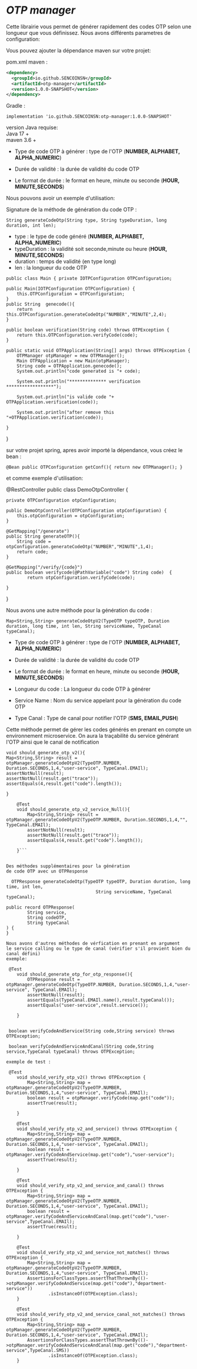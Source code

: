 # **_OTP manager_**

Cette librairie vous permet de générer rapidement des 
codes OTP selon une longueur que vous définissez. Nous avons
différents parametres de configuration:

Vous pouvez ajouter la dépendance maven sur votre projet:

pom.xml maven :

```xml
<dependency>
  <groupId>io.github.SENCOINSN</groupId>
  <artifactId>otp-manager</artifactId>
  <version>1.0.0-SNAPSHOT</version>
</dependency>
```
Gradle :
```
implementation 'io.github.SENCOINSN:otp-manager:1.0.0-SNAPSHOT'
```
version Java requise:   
Java 17 +   
maven 3.6 +

- Type de code OTP à générer :
    type de l'OTP  (**NUMBER, ALPHABET, ALPHA_NUMERIC**)       

- Durée de validité :  la durée de validité du code OTP

- Le format de durée : le format en heure, minute ou seconde
  (**HOUR, MINUTE,SECONDS**)

Nous pouvons avoir un exemple d'utilisation:

Signature de la méthode de génération du code OTP :

`String generateCodeOtp(String type, String typeDuration, long duration, int len);`

- type : le type de code généré (**NUMBER, ALPHABET, ALPHA_NUMERIC**)
- typeDuration : la validité soit seconde,minute ou heure (**HOUR, MINUTE,SECONDS**)
- duration : temps de validité (en type long) 
- len : la longueur du code OTP

`public class Main {
private IOTPConfiguration OTPConfiguration;`

    public Main(IOTPConfiguration OTPConfiguration) {
        this.OTPConfiguration = OTPConfiguration;
    }
    public String  genecode(){
        return this.OTPConfiguration.generateCodeOtp("NUMBER","MINUTE",2,4);
    }

    public boolean verification(String code) throws OTPException {
        return this.OTPConfiguration.verifyCode(code);
    }

    public static void OTPApplication(String[] args) throws OTPException {
        OTPManager otpManager = new OTPManager();
        Main OTPApplication = new Main(otpManager);
        String code = OTPApplication.genecode();
        System.out.println("code generated is "+ code);

        System.out.println("************** verification ******************");

        System.out.println("is valide code "+ OTPApplication.verification(code));

        System.out.println("after remove this "+OTPApplication.verification(code));

    }


}


sur votre projet spring, apres avoir importé la dépendance,
vous créez le bean :

`@Bean
public OTPConfiguration getConf(){
return new OTPManager();
}`

et comme exemple d'utilisation:


@RestController
public class DemoOtpController {

    private OTPConfiguration otpConfiguration;

    public DemoOtpController(OTPConfiguration otpConfiguration) {
        this.otpConfiguration = otpConfiguration;
    }

    @GetMapping("/generate")
    public String generateOTP(){
        String code = otpConfiguration.generateCodeOtp("NUMBER","MINUTE",1,4);
        return code;
    }

    @GetMapping("/verify/{code}")
    public boolean verifycode(@PathVariable("code") String code)  {
            return otpConfiguration.verifyCode(code);

    }
}


Nous avons une autre méthode pour la génération du code :

`Map<String,String> generateCodeOtpV2(TypeOTP typeOTP, Duration duration, long time, int len,
String serviceName, TypeCanal typeCanal);`

- Type de code OTP à générer :
  type de l'OTP  (**NUMBER, ALPHABET, ALPHA_NUMERIC**)

- Durée de validité :  la durée de validité du code OTP

- Le format de durée : le format en heure, minute ou seconde
  (**HOUR, MINUTE,SECONDS**)  
- Longueur du code : La longueur du code OTP à générer  
- Service Name : Nom du service appelant pour la génération du code OTP
- Type Canal : Type de canal pour notifier l'OTP
  (**SMS, EMAIL,PUSH**)

Cette méthode permet de gérer les codes générés en prenant en compte
un environnement microservice. On aura la traçabilité du service générant
l'OTP ainsi que le canal de notification


```@Test
void should_generate_otp_v2(){
Map<String,String> result = otpManager.generateCodeOtpV2(TypeOTP.NUMBER, Duration.SECONDS,1,4,"user-service", TypeCanal.EMAIl);
assertNotNull(result);
assertNotNull(result.get("trace"));
assertEquals(4,result.get("code").length());

}

    @Test
    void should_generate_otp_v2_service_Null(){
        Map<String,String> result = otpManager.generateCodeOtpV2(TypeOTP.NUMBER, Duration.SECONDS,1,4,"", TypeCanal.EMAIl);
        assertNotNull(result);
        assertNotNull(result.get("trace"));
        assertEquals(4,result.get("code").length());

    }```


Des méthodes supplémentaires pour la génération 
de code OTP avec un OTPResponse

  OTPResponse generateCodeOtp(TypeOTP typeOTP, Duration duration, long time, int len,
                                  String serviceName, TypeCanal typeCanal);

public record OTPResponse(
        String service,
        String codeOTP,
        String typeCanal
) {
}

Nous avons d'autres méthodes de vérfication en prenant en argument
le service calling ou le type de canal (vérifier s'il provient bien du canal défini)
exemple:

 @Test
    void should_generate_otp_for_otp_response(){
        OTPResponse result = otpManager.generateCodeOtp(TypeOTP.NUMBER, Duration.SECONDS,1,4,"user-service", TypeCanal.EMAIl);
        assertNotNull(result);
        assertEquals(TypeCanal.EMAIl.name(),result.typeCanal());
        assertEquals("user-service",result.service());

    }


 boolean verifyCodeAndService(String code,String service) throws OTPException;

 boolean verifyCodeAndServiceAndCanal(String code,String service,TypeCanal typeCanal) throws OTPException;

exemple de test :

 @Test
    void should_verify_otp_v2() throws OTPException {
        Map<String,String> map = otpManager.generateCodeOtpV2(TypeOTP.NUMBER, Duration.SECONDS,1,4,"user-service", TypeCanal.EMAIl);
        boolean result = otpManager.verifyCode(map.get("code"));
        assertTrue(result);

    }

    @Test
    void should_verify_otp_v2_and_service() throws OTPException {
        Map<String,String> map = otpManager.generateCodeOtpV2(TypeOTP.NUMBER, Duration.SECONDS,1,4,"user-service", TypeCanal.EMAIl);
        boolean result = otpManager.verifyCodeAndService(map.get("code"),"user-service");
        assertTrue(result);

    }

    @Test
    void should_verify_otp_v2_and_service_and_canal() throws OTPException {
        Map<String,String> map = otpManager.generateCodeOtpV2(TypeOTP.NUMBER, Duration.SECONDS,1,4,"user-service", TypeCanal.EMAIl);
        boolean result = otpManager.verifyCodeAndServiceAndCanal(map.get("code"),"user-service",TypeCanal.EMAIl);
        assertTrue(result);

    }

    @Test
    void should_verify_otp_v2_and_service_not_matches() throws OTPException {
        Map<String,String> map = otpManager.generateCodeOtpV2(TypeOTP.NUMBER, Duration.SECONDS,1,4,"user-service", TypeCanal.EMAIl);
        AssertionsForClassTypes.assertThatThrownBy(()->otpManager.verifyCodeAndService(map.get("code"),"department-service"))
                .isInstanceOf(OTPException.class);
    }

    @Test
    void should_verify_otp_v2_and_service_canal_not_matches() throws OTPException {
        Map<String,String> map = otpManager.generateCodeOtpV2(TypeOTP.NUMBER, Duration.SECONDS,1,4,"user-service", TypeCanal.EMAIl);
        AssertionsForClassTypes.assertThatThrownBy(()->otpManager.verifyCodeAndServiceAndCanal(map.get("code"),"department-service",TypeCanal.SMS))
                .isInstanceOf(OTPException.class);
    }


